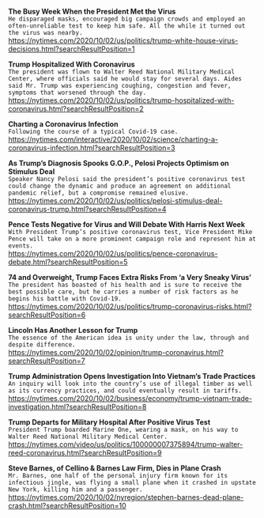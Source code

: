 **The Busy Week When the President Met the Virus**\
`He disparaged masks, encouraged big campaign crowds and employed an often-unreliable test to keep him safe. All the while it turned out the virus was nearby.`\
https://nytimes.com/2020/10/02/us/politics/trump-white-house-virus-decisions.html?searchResultPosition=1

**Trump Hospitalized With Coronavirus**\
`The president was flown to Walter Reed National Military Medical Center, where officials said he would stay for several days. Aides said Mr. Trump was experiencing coughing, congestion and fever, symptoms that worsened through the day.`\
https://nytimes.com/2020/10/02/us/politics/trump-hospitalized-with-coronavirus.html?searchResultPosition=2

**Charting a Coronavirus Infection**\
`Following the course of a typical Covid-19 case.`\
https://nytimes.com/interactive/2020/10/02/science/charting-a-coronavirus-infection.html?searchResultPosition=3

**As Trump’s Diagnosis Spooks G.O.P., Pelosi Projects Optimism on Stimulus Deal**\
`Speaker Nancy Pelosi said the president’s positive coronavirus test could change the dynamic and produce an agreement on additional pandemic relief, but a compromise remained elusive.`\
https://nytimes.com/2020/10/02/us/politics/pelosi-stimulus-deal-coronavirus-trump.html?searchResultPosition=4

**Pence Tests Negative for Virus and Will Debate With Harris Next Week**\
`With President Trump’s positive coronavirus test, Vice President Mike Pence will take on a more prominent campaign role and represent him at events.`\
https://nytimes.com/2020/10/02/us/politics/pence-coronavirus-debate.html?searchResultPosition=5

**74 and Overweight, Trump Faces Extra Risks From ‘a Very Sneaky Virus’**\
`The president has boasted of his health and is sure to receive the best possible care, but he carries a number of risk factors as he begins his battle with Covid-19.`\
https://nytimes.com/2020/10/02/us/politics/trump-coronavirus-risks.html?searchResultPosition=6

**Lincoln Has Another Lesson for Trump**\
`The essence of the American idea is unity under the law, through and despite difference.`\
https://nytimes.com/2020/10/02/opinion/trump-coronavirus.html?searchResultPosition=7

**Trump Administration Opens Investigation Into Vietnam’s Trade Practices**\
`An inquiry will look into the country’s use of illegal timber as well as its currency practices, and could eventually result in tariffs.`\
https://nytimes.com/2020/10/02/business/economy/trump-vietnam-trade-investigation.html?searchResultPosition=8

**Trump Departs for Military Hospital After Positive Virus Test**\
`President Trump boarded Marine One, wearing a mask, on his way to Walter Reed National Military Medical Center.`\
https://nytimes.com/video/us/politics/100000007375894/trump-walter-reed-coronavirus.html?searchResultPosition=9

**Steve Barnes, of Cellino & Barnes Law Firm, Dies in Plane Crash**\
`Mr. Barnes, one half of the personal injury firm known for its infectious jingle, was flying a small plane when it crashed in upstate New York, killing him and a passenger.`\
https://nytimes.com/2020/10/02/nyregion/stephen-barnes-dead-plane-crash.html?searchResultPosition=10


